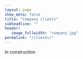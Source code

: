 ```yaml
---
layout: page
show_meta: false
title: "Company clients"
subheadline: ""
header:
   image_fullwidth: "company.jpg"
permalink: "/clients/"
---
```

In construction